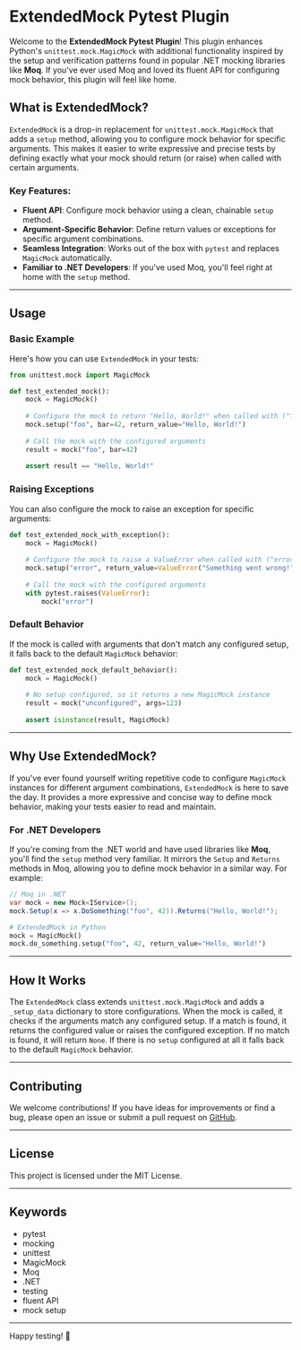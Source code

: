 # ExtendedMock Pytest Plugin

Welcome to the **ExtendedMock Pytest Plugin**! This plugin enhances Python's `unittest.mock.MagicMock` with additional functionality inspired by the setup and verification patterns found in popular .NET mocking libraries like **Moq**. If you've ever used Moq and loved its fluent API for configuring mock behavior, this plugin will feel like home.

## What is ExtendedMock?

`ExtendedMock` is a drop-in replacement for `unittest.mock.MagicMock` that adds a `setup` method, allowing you to configure mock behavior for specific arguments. This makes it easier to write expressive and precise tests by defining exactly what your mock should return (or raise) when called with certain arguments.

### Key Features:
- **Fluent API**: Configure mock behavior using a clean, chainable `setup` method.
- **Argument-Specific Behavior**: Define return values or exceptions for specific argument combinations.
- **Seamless Integration**: Works out of the box with `pytest` and replaces `MagicMock` automatically.
- **Familiar to .NET Developers**: If you've used Moq, you'll feel right at home with the `setup` method.

---

## Usage

### Basic Example

Here's how you can use `ExtendedMock` in your tests:

```python
from unittest.mock import MagicMock

def test_extended_mock():
    mock = MagicMock()
    
    # Configure the mock to return "Hello, World!" when called with ("foo", bar=42)
    mock.setup("foo", bar=42, return_value="Hello, World!")
    
    # Call the mock with the configured arguments
    result = mock("foo", bar=42)
    
    assert result == "Hello, World!"
```

### Raising Exceptions

You can also configure the mock to raise an exception for specific arguments:

```python
def test_extended_mock_with_exception():
    mock = MagicMock()
    
    # Configure the mock to raise a ValueError when called with ("error",)
    mock.setup("error", return_value=ValueError("Something went wrong!"))
    
    # Call the mock with the configured arguments
    with pytest.raises(ValueError):
        mock("error")
```

### Default Behavior

If the mock is called with arguments that don't match any configured setup, it falls back to the default `MagicMock` behavior:

```python
def test_extended_mock_default_behavior():
    mock = MagicMock()
    
    # No setup configured, so it returns a new MagicMock instance
    result = mock("unconfigured", args=123)
    
    assert isinstance(result, MagicMock)
```

---

## Why Use ExtendedMock?

If you've ever found yourself writing repetitive code to configure `MagicMock` instances for different argument combinations, `ExtendedMock` is here to save the day. It provides a more expressive and concise way to define mock behavior, making your tests easier to read and maintain.

### For .NET Developers

If you're coming from the .NET world and have used libraries like **Moq**, you'll find the `setup` method very familiar. It mirrors the `Setup` and `Returns` methods in Moq, allowing you to define mock behavior in a similar way. For example:

```csharp
// Moq in .NET
var mock = new Mock<IService>();
mock.Setup(x => x.DoSomething("foo", 42)).Returns("Hello, World!");
```

```python
# ExtendedMock in Python
mock = MagicMock()
mock.do_something.setup("foo", 42, return_value="Hello, World!")
```

---

## How It Works

The `ExtendedMock` class extends `unittest.mock.MagicMock` and adds a `_setup_data` dictionary to store configurations. When the mock is called, it checks if the arguments match any configured setup. If a match is found, it returns the configured value or raises the configured exception. If no match is found, it will return `None`. If there is no `setup` configured at all it falls back to the default `MagicMock` behavior.

---

## Contributing

We welcome contributions! If you have ideas for improvements or find a bug, please open an issue or submit a pull request on [GitHub](https://github.com/yourusername/pytest-extendedmock).

---

## License

This project is licensed under the MIT License.

---

## Keywords

- pytest
- mocking
- unittest
- MagicMock
- Moq
- .NET
- testing
- fluent API
- mock setup

---

Happy testing! 🚀
